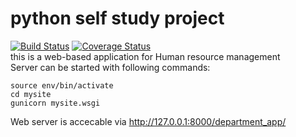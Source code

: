 # python self study project
[![Build Status](https://app.travis-ci.com/klebanoff/python-self-study-project.svg?branch=main)](https://app.travis-ci.com/klebanoff/python-self-study-project)
[![Coverage Status](https://coveralls.io/repos/github/klebanoff/python-self-study-project/badge.svg?branch=main)](https://coveralls.io/github/klebanoff/python-self-study-project?branch=main)  
this is a web-based application for Human resource management  
Server can be started with following commands:
```
source env/bin/activate
cd mysite
gunicorn mysite.wsgi
```
Web server is accecable via http://127.0.0.1:8000/department_app/
 

